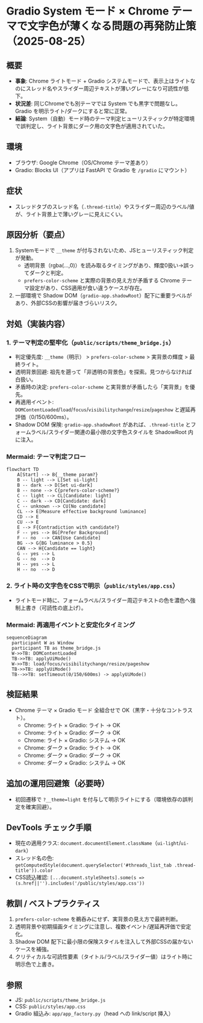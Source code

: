 # Gradio System モード × Chrome テーマで文字色が薄くなる問題の再発防止策（2025-08-25）

## 概要
- **事象**: Chrome ライトモード + Gradio システムモードで、表示上はライトなのにスレッド名やスライダー周辺テキストが薄いグレーになり可読性が低下。
- **状況差**: 同じChromeでも別テーマでは System でも黒字で問題なし。Gradio を明示ライト/ダークにすると常に正常。
- **結論**: System（自動）モード時のテーマ判定ヒューリスティックが特定環境で誤判定し、ライト背景にダーク用の文字色が適用されていた。

## 環境
- ブラウザ: Google Chrome（OS/Chrome テーマ差あり）
- Gradio: Blocks UI（アプリは FastAPI で Gradio を `/gradio` にマウント）

## 症状
- スレッドタブのスレッド名（`.thread-title`）やスライダー周辺のラベル/値が、ライト背景上で薄いグレーに見えにくい。

## 原因分析（要点）
1) Systemモードで `__theme` が付与されないため、JSヒューリスティック判定が発動。
   - 透明背景（rgba(...,0)）を読み取るタイミングがあり、輝度0扱い→誤ってダークと判定。
   - `prefers-color-scheme` と実際の背景の見え方が矛盾する Chrome テーマ設定があり、CSS適用が食い違うケースが存在。
2) 一部環境で Shadow DOM（`gradio-app.shadowRoot`）配下に重要ラベルがあり、外部CSSの影響が届きづらいリスク。

## 対処（実装内容）
### 1. テーマ判定の堅牢化（`public/scripts/theme_bridge.js`）
- 判定優先度: `__theme`（明示） > `prefers-color-scheme` > 実背景の輝度 > 最終ライト。
- 透明背景回避: 祖先を遡って「非透明の背景色」を探索。見つからなければ白扱い。
- 矛盾時の決定: `prefers-color-scheme` と実背景が矛盾したら「実背景」を優先。
- 再適用イベント: `DOMContentLoaded`/`load`/`focus`/`visibilitychange`/`resize`/`pageshow` と遅延再評価（0/150/600ms）。
- Shadow DOM 保険: `gradio-app.shadowRoot` があれば、`.thread-title` とフォームラベル/スライダー関連の最小限の文字色スタイルを ShadowRoot 内に注入。

### Mermaid: テーマ判定フロー
```mermaid
flowchart TD
    A[Start] --> B{__theme param?}
    B -- light --> L[Set ui-light]
    B -- dark --> D[Set ui-dark]
    B -- none --> C{prefers-color-scheme?}
    C -- light --> CL[Candidate: light]
    C -- dark --> CD[Candidate: dark]
    C -- unknown --> CU[No candidate]
    CL --> E[Measure effective background luminance]
    CD --> E
    CU --> E
    E --> F{Contradiction with candidate?}
    F -- yes --> BG[Prefer Background]
    F -- no  --> CAN[Use Candidate]
    BG --> G{BG luminance > 0.5}
    CAN --> H{Candidate == light}
    G -- yes --> L
    G -- no  --> D
    H -- yes --> L
    H -- no  --> D
```

### 2. ライト時の文字色をCSSで明示（`public/styles/app.css`）
- ライトモード時に、フォームラベル/スライダー周辺テキストの色を濃色へ強制上書き（可読性の底上げ）。

### Mermaid: 再適用イベントと安定化タイミング
```mermaid
sequenceDiagram
  participant W as Window
  participant TB as theme_bridge.js
  W->>TB: DOMContentLoaded
  TB->>TB: applyUiMode()
  W->>TB: load/focus/visibilitychange/resize/pageshow
  TB->>TB: applyUiMode()
  TB-->>TB: setTimeout(0/150/600ms) -> applyUiMode()
```

## 検証結果
- Chrome テーマ × Gradio モード 全組合せで OK（黒字・十分なコントラスト）。
  - Chrome: ライト × Gradio: ライト → OK
  - Chrome: ライト × Gradio: ダーク → OK
  - Chrome: ライト × Gradio: システム → OK
  - Chrome: ダーク × Gradio: ライト → OK
  - Chrome: ダーク × Gradio: ダーク → OK
  - Chrome: ダーク × Gradio: システム → OK

## 追加の運用回避策（必要時）
- 初回遷移で `?__theme=light` を付与して明示ライトにする（環境依存の誤判定を確実回避）。

## DevTools チェック手順
- 現在の適用クラス: `document.documentElement.className`（`ui-light`/`ui-dark`）
- スレッド名の色: `getComputedStyle(document.querySelector('#threads_list_tab .thread-title')).color`
- CSS読込確認: `[...document.styleSheets].some(s => (s.href||'').includes('/public/styles/app.css'))`

## 教訓 / ベストプラクティス
1. `prefers-color-scheme` を鵜呑みにせず、実背景の見え方で最終判断。
2. 透明背景や初期描画タイミングに注意し、複数イベント/遅延再評価で安定化。
3. Shadow DOM 配下に最小限の保険スタイルを注入して外部CSSの届かないケースを補強。
4. クリティカルな可読性要素（タイトル/ラベル/スライダー値）はライト時に明示色で上書き。

## 参照
- JS: `public/scripts/theme_bridge.js`
- CSS: `public/styles/app.css`
- Gradio 組込み: `app/app_factory.py`（head への link/script 挿入）
